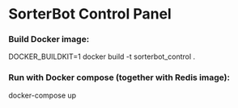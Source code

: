 # SorterBot Control Panel

### Build Docker image:
DOCKER_BUILDKIT=1 docker build -t sorterbot_control .

### Run with Docker compose (together with Redis image):
docker-compose up